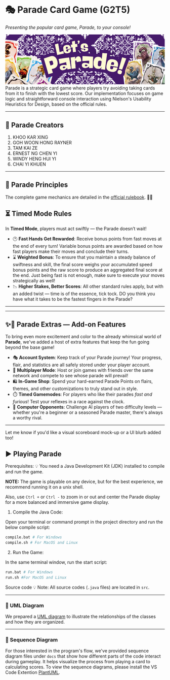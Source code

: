 # 🎭 Parade Card Game (G2T5)

*Presenting the popular card game, Parade, to your console!*

![App Screenshot](images/parade_banner.png)
Parade is a strategic card game where players try avoiding taking cards from it to finish with the lowest score.  Our implementation focuses on game logic and straightforward console interaction using Nielson's Usability Heuristics for Design, based on the official rules.

---

## 👥 Parade Creators

1.  KHOO KAR XING
2.  GOH WOON HONG RAYNER
3.  TAM KAI ZE
4.  ERNEST NG CHEN YI
5.  WINDY HENG HUI YI
6.  CHAI YI KHUEN

---

## 📜 Parade Principles

The complete game mechanics are detailed in the [official rulebook](https://cdn.1j1ju.com/medias/8f/7e/8f-parade-rulebook.pdf). 🎪✨


## ⏳ Timed Mode Rules

In **Timed Mode**, players must act swiftly — the Parade doesn’t wait!

- 🕐 **Fast Hands Get Rewarded**: Receive bonus points from fast moves at the end of every turn! Variable bonus points are awarded based on how fast players make their moves and conclude their turns.
- ⌛ **Weighted Bonus**: To ensure that you maintain a steady balance of swiftness and skill, the final score weighs your accumulated speed bonus points and the raw score to produce an aggregated final score at the end. Just being fast is not enough, make sure to execute your moves strategically as well!
- 📉 **Higher Stakes, Better Scores**: All other standard rules apply, but with an added twist — time is of the essence, tick tock. DO you think you have what it takes to be the fastest fingers in the Parade?
---


---

## ✨🎉 Parade Extras — Add-on Features

To bring even more excitement and color to the already whimsical world of **Parade**, we've added a host of extra features that keep the fun going beyond the base game!

- 🎭 **Account System**: Keep track of your Parade journey! Your progress, flair, and statistics are all safely stored under your player account.
- 🤝 **Multiplayer Mode**: Host or join games with friends over the same network and compete to see whose parade will prevail!
- 🛍️ **In-Game Shop**: Spend your hard-earned Parade Points on flairs, themes, and other customizations to truly stand out in style.
- ⏱️ **Timed Gamemodes**: For players who like their parades *fast and furious*! Test your reflexes in a race against the clock.
- 🧠 **Computer Opponents**: Challenge AI players of two difficulty levels — whether you're a beginner or a seasoned Parade master, there's always a worthy rival.

---

Let me know if you'd like a visual scoreboard mock-up or a UI blurb added too!

## ▶️ Playing Parade

Prerequisites:
💡 You need a Java Development Kit (JDK) installed to compile and run the game.

**NOTE:** The game is playable on any device, but for the best experience, we recommend running it on a unix shell.

Also, use `Ctrl +` or `Ctrl -` to zoom in or out and center the Parade display for a more balanced and immersive game display.

1. Compile the Java Code:

Open your terminal or command prompt in the project directory and run the below compile script:

```bash
compile.bat # For Windows
compile.sh # For MacOS and Linux
```
2. Run the Game:

In the same terminal window, run the start script:

```bash
run.bat # For Windows
run.sh #For MacOS and Linux
```

Source code
💡 Note: All source codes (`.java` files) are located in `src`.

---

### 🧱 UML Diagram
We prepared a [UML diagram](https://drive.google.com/drive/folders/1jFY1PGtcB7KkmPBxeT8U-llyymSqHPKe?usp=drive_link) to illustrate the relationships of the classes and how they are organized.

---

### 🔁 Sequence Diagram
For those interested in the program's flow, we've provided sequence diagram files under `docs` that show how different parts of the code interact during gameplay. It helps visualize the process from playing a card to calculating scores.
To view the sequence diagrams, please install the VS Code Extention [PlantUML](https://marketplace.visualstudio.com/items?itemName=jebbs.plantuml).


